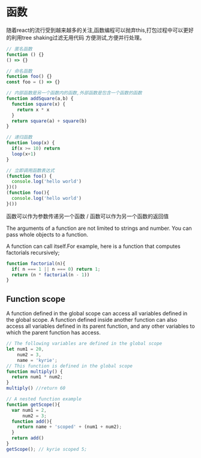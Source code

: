 # 函数

  随着react的流行受到越来越多的关注,函数编程可以抛弃this,打包过程中可以更好的利用tree shaking过滤无用代码
  方便测试,方便并行处理。
```js
// 匿名函数
function () {}
() => {}

// 命名函数
function foo() {}
const foo = () => {}

// 内部函数是另一个函数内的函数,外部函数是包含一个函数的函数
function addSquare(a,b) {
  function square(x) {
    return x * x
  }
  return square(a) + square(b)
}

// 递归函数
function loop(x) {
  if(x >= 10) return
  loop(x+1)
}

// 立即调用函数表达式
(function foo() {
  console.log('hello world')
})()
(function foo(){
  console.log('hello world')
}())
```

  函数可以作为参数传递另一个函数 / 函数可以作为另一个函数的返回值

  The arguments of a function are not limited to strings and number. You can pass whole 
  objects to a function.

  A function can call itself.For example, here is a function that computes factorials recursively;
```js
function factorial(n){
  if( n === 1 || n === 0) return 1;
  return (n * factorial(n - 1))
}
```
## Function scope

  A function defined in the global scope can access all variables defined in the global scope. A
  function defined inside another function can also access all variables defined in its parent
  function, and any other variables to which the parent function has access.
```js
// The following variables are defined in the global scope
let num1 = 20,
    num2 = 3,
    name = 'kyrie';
// This function is defined in the global scope
function multiply() {
  return num1 * num2;
}
multiply() //return 60

// A nested function example
function getScope(){
  var num1 = 2,
      num2 = 3;
  function add(){
    return name + 'scoped' + (num1 + num2);
  }
  return add()
}
getScope(); // kyrie scoped 5;
```